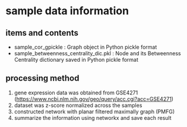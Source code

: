 # sample data information

## items and contents
- sample_cor_gpickle : Graph object in Python pickle format
- sample_betweenness_centrality_dic.pkl : Node and its Betweenness Centrality dictionary saved in Python pickle format

## processing method
1. gene expression data was obtained from GSE4271 (https://www.ncbi.nlm.nih.gov/geo/query/acc.cgi?acc=GSE4271)
2. dataset was z-score normalized across the samples
3. constructed network with planar filtered maximally graph (PMFG)
4. summarize the information using networkx and save each result
